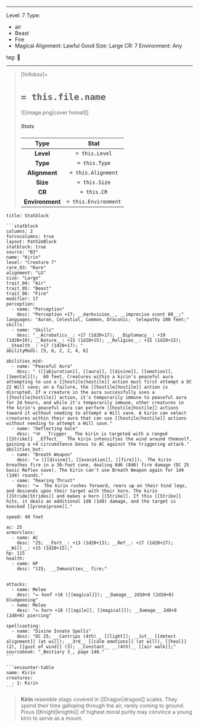 
---


Level: 7
Type:
- air
- Beast
- Fire
- Magical
Alignment: Lawful Good
Size: Large
CR: 7
Environment: Any


tag: 👹

---

> [!infobox]+
> #  `= this.file.name`
> ![[image.png|cover hsmall]]
> ##### Stats
> Type | Stat |
> :---:|:---:|
> **Level** | `= this.Level` |
> **Type** | `= this.Type` |
> **Alignment** | `= this.Alignment` |
> **Size** | `= this.Size` |
> **CR** | `= this.CR` |
> **Environment** | `= this.Environment` |




````ad-info
title: Statblock

```statblock
columns: 2
forcecolumns: true
layout: Path2eBlock
statblock: true
source: "B3"
name: "Kirin"
level: "Creature 7"
rare_03: "Rare"
alignment: "LG"
size: "Large"
trait_04: "Air"
trait_05: "Beast"
trait_06: "Fire"
modifier: 17
perception:
  - name: "Perception"
    desc: "Perception +17; __darkvision__, __imprecise scent 60__;"
languages: "Auran, Celestial, Common, Draconic;  telepathy 100 feet;"
skills:
  - name: "Skills"
    desc: "__Acrobatics__: +17 (1d20+17); __Diplomacy__: +19 (1d20+19); __Nature__: +15 (1d20+15); __Religion__: +15 (1d20+15); __Stealth__: +17 (1d20+17); "
abilityMods: [5, 6, 2, 2, 4, 6]

abilities_mid:
  - name: "Peaceful Aura"
    desc: " ([[abjuration]], [[aura]], [[divine]], [[emotion]], [[mental]]);  60 feet. Creatures within a kirin's peaceful aura attempting to use a [[hostile|hostile]] action must first attempt a DC 22 Will save; on a failure, the [[hostile|hostile]] action is disrupted. If a creature in the aura successfully uses a [[hostile|hostile]] action, it's temporarily immune to peaceful aura for 24 hours, and while it's temporarily immune, other creatures in the kirin's peaceful aura can perform [[hostile|hostile]] actions toward it without needing to attempt a Will save. A kirin can select creatures within their aura that can use [[hostile|hostile]] actions without needing to attempt a Will save."
  - name: "Deflecting Gale"
    desc: "⬲ __Trigger__ The kirin is targeted with a ranged [[Strike]] __Effect__  The kirin intensifies the wind around themself, gaining a +4 circumstance bonus to AC against the triggering attack."
abilities_bot:
  - name: "Breath Weapon"
    desc: "⬺ ([[divine]], [[evocation]], [[fire]]);  The kirin breathes fire in a 30-foot cone, dealing 8d6 (8d6) fire damage (DC 25 basic Reflex save). The kirin can't use Breath Weapon again for 1d4 (1d4) rounds."
  - name: "Rearing Thrust"
    desc: "⬺  The kirin rushes forward, rears up on their hind legs, and descends upon their target with their horn. The kirin [[Stride|Strides]] and makes a horn [[Strike]]. If this [[Strike]] hits, it deals an additional 1d8 (1d8) damage, and the target is knocked [[prone|prone]]."

speed: 40 feet

ac: 25
armorclass:
  - name: AC
    desc: "25; __Fort__: +13 (1d20+13); __Ref__: +17 (1d20+17); __Will__: +15 (1d20+15);"
hp: 115
health:
  - name: HP
    desc: "115;  __Immunities__ fire;"


attacks:
  - name: Melee
    desc: "⬻ hoof +18 ([[magical]]); __Damage__ 2d10+8 (2d10+8) bludgeoning"
  - name: Melee
    desc: "⬻ horn +18 ([[agile]], [[magical]]); __Damage__ 2d8+8 (2d8+8) piercing"

spellcasting:
  - name: "Divine Innate Spells"
    desc: "DC 25; __Cantrips (4th)__ [[light]]; __1st__ [[detect alignment]] (at will); __3rd__ [[calm emotions]] (at will), [[heal]] (2), [[gust of wind]] (3); __Constant__ __(4th)__ [[air walk]];"
sourcebook: "_Bestiary 3_, page 148."
```

```encounter-table
name: Kirin
creatures:
  - 1: Kirin
```

````



> **Kirin** resemble stags covered in [[Dragon|dragon]] scales. They spend their time galloping through the air, rarely coming to ground. Pious [[Knight|knights]] of highest moral purity may convince a young kirin to serve as a mount.









